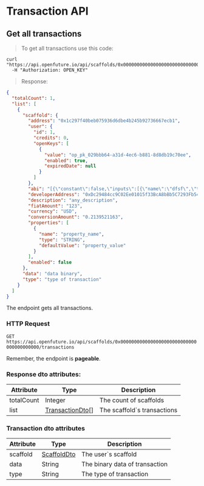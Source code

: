 # Transaction API

## Get all transactions

> To get all transactions use this code:

```shell
curl "https://api.openfuture.io/api/scaffolds/0x0000000000000000000000000000000000000000/transactions"
  -H "Authorization: OPEN_KEY"
```

> Response:

```json
{
  "totalCount": 1,
  "list": [
    {
      "scaffold": {
        "address": "0x1c297f40beb075936d6dbe4b245b92736667ecb1",
        "user": {
          "id": 1,
          "credits": 0,
          "openKeys": [
            {
              "value": "op_pk_029bbb64-a31d-4ec6-b881-8d8db19c70ee",
              "enabled": true,
              "expiredDate": null
            }
          ]
        },
        "abi": "[{\"constant\":false,\"inputs\":[{\"name\":\"dfsf\",\"type\":\"string\"}],\"name\":\"payVendor\",\"outputs\":[],\"payable\":true,\"stateMutability\":\"payable\",\"type\":\"function\"},{\"constant\":true,\"inputs\":[],\"name\":\"vendorAddress\",\"outputs\":[{\"name\":\"\",\"type\":\"address\"}],\"payable\":false,\"stateMutability\":\"view\",\"type\":\"function\"},{\"constant\":false,\"inputs\":[],\"name\":\"deactivate\",\"outputs\":[],\"payable\":false,\"stateMutability\":\"nonpayable\",\"type\":\"function\"},{\"constant\":true,\"inputs\":[],\"name\":\"getScaffoldSummary\",\"outputs\":[{\"name\":\"\",\"type\":\"string\"},{\"name\":\"\",\"type\":\"string\"},{\"name\":\"\",\"type\":\"string\"},{\"name\":\"\",\"type\":\"uint256\"},{\"name\":\"\",\"type\":\"uint256\"},{\"name\":\"\",\"type\":\"address\"},{\"name\":\"\",\"type\":\"uint256\"}],\"payable\":false,\"stateMutability\":\"view\",\"type\":\"function\"},{\"constant\":true,\"inputs\":[{\"name\":\"\",\"type\":\"uint256\"}],\"name\":\"openScaffoldTransactions\",\"outputs\":[{\"name\":\"customerAddress\",\"type\":\"address\"},{\"name\":\"dfsf\",\"type\":\"string\"}],\"payable\":false,\"stateMutability\":\"view\",\"type\":\"function\"},{\"constant\":true,\"inputs\":[],\"name\":\"fiatAmount\",\"outputs\":[{\"name\":\"\",\"type\":\"string\"}],\"payable\":false,\"stateMutability\":\"view\",\"type\":\"function\"},{\"constant\":true,\"inputs\":[],\"name\":\"scaffoldDescription\",\"outputs\":[{\"name\":\"\",\"type\":\"string\"}],\"payable\":false,\"stateMutability\":\"view\",\"type\":\"function\"},{\"constant\":true,\"inputs\":[],\"name\":\"OPENToken\",\"outputs\":[{\"name\":\"\",\"type\":\"address\"}],\"payable\":false,\"stateMutability\":\"view\",\"type\":\"function\"},{\"constant\":true,\"inputs\":[],\"name\":\"scaffoldAmount\",\"outputs\":[{\"name\":\"\",\"type\":\"uint256\"}],\"payable\":false,\"stateMutability\":\"view\",\"type\":\"function\"},{\"constant\":true,\"inputs\":[],\"name\":\"scaffoldTransactionIndex\",\"outputs\":[{\"name\":\"\",\"type\":\"uint256\"}],\"payable\":false,\"stateMutability\":\"view\",\"type\":\"function\"},{\"inputs\":[{\"name\":\"_vendorAddress\",\"type\":\"address\"},{\"name\":\"_description\",\"type\":\"string\"},{\"name\":\"_fiatAmount\",\"type\":\"string\"},{\"name\":\"_fiatCurrency\",\"type\":\"string\"},{\"name\":\"_scaffoldAmount\",\"type\":\"uint256\"}],\"payable\":false,\"stateMutability\":\"nonpayable\",\"type\":\"constructor\"},{\"anonymous\":false,\"inputs\":[{\"indexed\":false,\"name\":\"customerAddress\",\"type\":\"address\"},{\"indexed\":false,\"name\":\"transactionAmount\",\"type\":\"uint256\"},{\"indexed\":false,\"name\":\"scaffoldTransactionIndex\",\"type\":\"uint256\"},{\"indexed\":false,\"name\":\"dfsf\",\"type\":\"string\"}],\"name\":\"paymentComplete\",\"type\":\"event\"},{\"anonymous\":false,\"inputs\":[{\"indexed\":false,\"name\":\"_amount\",\"type\":\"uint256\"}],\"name\":\"fundsDeposited\",\"type\":\"event\"},{\"anonymous\":false,\"inputs\":[{\"indexed\":false,\"name\":\"activated\",\"type\":\"bool\"}],\"name\":\"activatedScaffold\",\"type\":\"event\"}]",
        "developerAddress": "0xDc29484cc9C02Ee01015f33BcA8bBb5C7293Fb54",
        "description": "any_description",
        "fiatAmount": "123",
        "currency": "USD",
        "conversionAmount": "0.2139521163",
        "properties": [
          {
            "name": "property_name",
            "type": "STRING",
            "defaultValue": "property_value"
          }
        ],
        "enabled": false
      },
      "data": "data binary",
      "type": "type of transaction"
    }
  ]
}
```

The endpoint gets all transactions.

### HTTP Request

`GET https://api.openfuture.io/api/scaffolds/0x0000000000000000000000000000000000000000/transactions`

<aside class="notice">
Remember, the endpoint is <b>pageable</b>.
</aside>

### Response dto attributes:

Attribute | Type | Description
--------- | -------- |-----------
totalCount | Integer | The count of scaffolds
list | [TransactionDto](#transaction-dto-attributes)[] | The scaffold`s transactions

### Transaction dto attributes
Attribute | Type | Description
--------- | -------- |-----------
scaffold | [ScaffoldDto](#scaffold-dto-attributes) | The user`s scaffold
data | String | The binary data of transaction
type | String | The type of transaction

